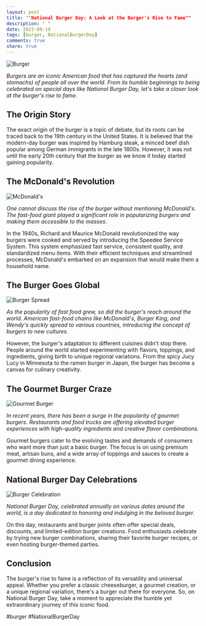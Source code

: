 ```yaml
---
layout: post
title: ""National Burger Day: A Look at the Burger's Rise to Fame""
description: " "
date: 2023-09-19
tags: [burger, NationalBurgerDay]
comments: true
share: true
---
```


![Burger](https://source.unsplash.com/1600x900/?burger)

*Burgers are an iconic American food that has captured the hearts (and stomachs) of people all over the world. From its humble beginnings to being celebrated on special days like National Burger Day, let's take a closer look at the burger's rise to fame.*

## The Origin Story

The exact origin of the burger is a topic of debate, but its roots can be traced back to the 19th century in the United States. It is believed that the modern-day burger was inspired by Hamburg steak, a minced beef dish popular among German immigrants in the late 1800s. However, it was not until the early 20th century that the burger as we know it today started gaining popularity.

## The McDonald's Revolution

![McDonald's](https://source.unsplash.com/1600x900/?mcdonalds)

*One cannot discuss the rise of the burger without mentioning McDonald's. The fast-food giant played a significant role in popularizing burgers and making them accessible to the masses.*

In the 1940s, Richard and Maurice McDonald revolutionized the way burgers were cooked and served by introducing the Speedee Service System. This system emphasized fast service, consistent quality, and standardized menu items. With their efficient techniques and streamlined processes, McDonald's embarked on an expansion that would make them a household name.

## The Burger Goes Global

![Burger Spread](https://source.unsplash.com/1600x900/?burger,food)

*As the popularity of fast food grew, so did the burger's reach around the world. American fast-food chains like McDonald's, Burger King, and Wendy's quickly spread to various countries, introducing the concept of burgers to new cultures.*

However, the burger's adaptation to different cuisines didn't stop there. People around the world started experimenting with flavors, toppings, and ingredients, giving birth to unique regional variations. From the spicy Jucy Lucy in Minnesota to the ramen burger in Japan, the burger has become a canvas for culinary creativity.

## The Gourmet Burger Craze

![Gourmet Burger](https://source.unsplash.com/1600x900/?gourmet,burger)

*In recent years, there has been a surge in the popularity of gourmet burgers. Restaurants and food trucks are offering elevated burger experiences with high-quality ingredients and creative flavor combinations.*

Gourmet burgers cater to the evolving tastes and demands of consumers who want more than just a basic burger. The focus is on using premium meat, artisan buns, and a wide array of toppings and sauces to create a gourmet dining experience.

## National Burger Day Celebrations

![Burger Celebration](https://source.unsplash.com/1600x900/?burger,celebration)

*National Burger Day, celebrated annually on various dates around the world, is a day dedicated to honoring and indulging in the beloved burger.*

On this day, restaurants and burger joints often offer special deals, discounts, and limited-edition burger creations. Food enthusiasts celebrate by trying new burger combinations, sharing their favorite burger recipes, or even hosting burger-themed parties.

## Conclusion

The burger's rise to fame is a reflection of its versatility and universal appeal. Whether you prefer a classic cheeseburger, a gourmet creation, or a unique regional variation, there's a burger out there for everyone. So, on National Burger Day, take a moment to appreciate the humble yet extraordinary journey of this iconic food.

#burger #NationalBurgerDay